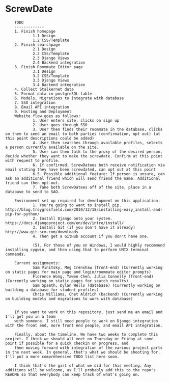 ScrewDate
============

        TODO
        -------------
        1. Finish homepage
                1.1 Design
                1.2 CSS/Template
        2. Finish searchpage
                2.1 Design
                2.2 CSS/Template
                2.3 Django Views
                2.4 Backend integration
        3. Finish Roommate Editor page
                3.1 Design
                3.2 CSS/Template
                3.3 Django Views
                3.4 Backend integration
        4. Collect Stalkernet data
        5. Format data in postgreSQL table
        6. Models, Migrations to integrate with database
        7. SSO integration
        8. Email API integration
        9. Hosting and Deployment
        Website flow goes as follows: 
                1. User enters site, clicks on sign up
                2. User goes through SSO 
                3. User then finds their roommate in the database, clicks on them to send an email to both parties (confirmation, opt out) (at this point descriptions could be added)
                4. User then searches through available profiles, selects a person currently available on the site. 
                5. User can then talk to the proxy of the desired person, decide whether they want to make the screwdate. Confirm at this point with request to profile.  
                6. If confirmed, ScrewDatees both receive notification via email stating they have been screwdated, can opt out at this point 
                6.5. Possible additional feature: If person is unsure, can ask an additional friend which will send friend the name. Additional friend can then opt-out.
                7. Take both ScrewDatees off of the site, place in a database to send to SAO. 

        Environment set up required for development on this application: 
                1. You're going to want to install pip. http://blog.troygrosfield.com/2010/12/18/installing-easy_install-and-pip-for-python/
                2. Install Django onto your system. https://docs.djangoproject.com/en/dev/intro/install/
                3. Install Git (if you don't have it already) http://www.git-scm.com/downloads
                4. Then get a GitHub account if you don't have one.

                (5). For those of you on Windows, I would highly recommend installing cygwin, and then using that to perform UNIX terminal commands. 

        Current assignments: 
                Sam Vinitsky, Meg Crenshaw (front-end) (Currently working on static pages for main page and login/roommate editor prompts)
                Florence Wong, Yawen Chen, Julia Connelly (front-end) (Currently working on static pages for search results)
                Sam Spaeth, Dylan Wells (database) (Currently working on building a database for student profiles)
                Chris Williams, Chet Aldrich (backend) (Currently working on building models and migrations to work with database)
    
    
        If you want to work on this repository, just send me an email and I'll get you in a team
        with someone. I still need people to work on Django integration with the front end, more front end people, and email API integration.

        Finally, about the timeline. We have two weeks to complete this project. I think we should all meet on Thursday or Friday at some point if possible for a quick checkin on progress, and 
        then moving forward with integration of the various project parts in the next week. In general, that's what we should be shooting for. I'll put a more comprehensive TODO list here soon.     
    
        I think that's the gist of what we did for this meeting. Any additions will be welcome, as I'll probably add this to the repo's README so that everybody can keep track of what's going on. 


